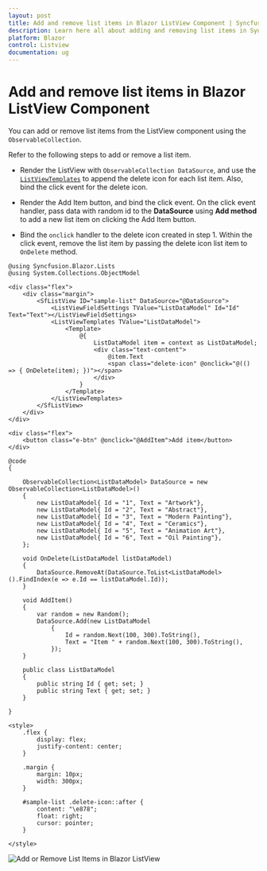 ```yaml
---
layout: post
title: Add and remove list items in Blazor ListView Component | Syncfusion
description: Learn here all about adding and removing list items in Syncfusion Blazor ListView component and more.
platform: Blazor
control: Listview
documentation: ug
---
```


# Add and remove list items in Blazor ListView Component

You can add or remove list items from the ListView component using the `ObservableCollection`.

Refer to the following steps to add or remove a list item.

* Render the ListView with `ObservableCollection DataSource`, and use the [`ListViewTemplates`](https://help.syncfusion.com/cr/blazor/Syncfusion.Blazor.Lists.ListViewTemplates-1.html) to append the delete icon for each list item. Also, bind the click event for the delete icon.

* Render the Add Item button, and bind the click event. On the click event handler, pass data with random id to the **DataSource** using **Add method** to add a new list item on clicking the Add Item button.

* Bind the `onclick` handler to the delete icon created in step 1. Within the click event, remove the list item by passing the delete icon list item to `OnDelete` method.

```cshtml
@using Syncfusion.Blazor.Lists
@using System.Collections.ObjectModel

<div class="flex">
    <div class="margin">
        <SfListView ID="sample-list" DataSource="@DataSource">
            <ListViewFieldSettings TValue="ListDataModel" Id="Id" Text="Text"></ListViewFieldSettings>
            <ListViewTemplates TValue="ListDataModel">
                <Template>
                    @{
                        ListDataModel item = context as ListDataModel;
                        <div class="text-content">
                            @item.Text
                            <span class="delete-icon" @onclick="@(() => { OnDelete(item); })"></span>
                        </div>
                    }
                </Template>
            </ListViewTemplates>
        </SfListView>
    </div>
</div>

<div class="flex">
    <button class="e-btn" @onclick="@AddItem">Add item</button>
</div>

@code
{

    ObservableCollection<ListDataModel> DataSource = new ObservableCollection<ListDataModel>()
    {
        new ListDataModel{ Id = "1", Text = "Artwork"},
        new ListDataModel{ Id = "2", Text = "Abstract"},
        new ListDataModel{ Id = "3", Text = "Modern Painting"},
        new ListDataModel{ Id = "4", Text = "Ceramics"},
        new ListDataModel{ Id = "5", Text = "Animation Art"},
        new ListDataModel{ Id = "6", Text = "Oil Painting"},
    };

    void OnDelete(ListDataModel listDataModel)
    {
        DataSource.RemoveAt(DataSource.ToList<ListDataModel>().FindIndex(e => e.Id == listDataModel.Id));
    }

    void AddItem()
    {
        var random = new Random();
        DataSource.Add(new ListDataModel
            {
                Id = random.Next(100, 300).ToString(),
                Text = "Item " + random.Next(100, 300).ToString(),
            });
    }

    public class ListDataModel
    {
        public string Id { get; set; }
        public string Text { get; set; }
    }

}

<style>
    .flex {
        display: flex;
        justify-content: center;
    }

    .margin {
        margin: 10px;
        width: 300px;
    }

    #sample-list .delete-icon::after {
        content: "\e878";
        float: right;
        cursor: pointer;
    }

</style>
```

![Add or Remove List Items in Blazor ListView](../images/list/blazor-listview-add-and-remove-list-items.png)
